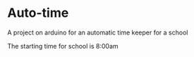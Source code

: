 # Auto-time
A project on arduino for an automatic time keeper for a school

The starting time for school is 8:00am
